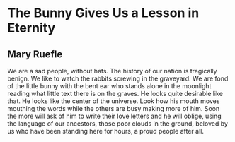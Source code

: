# The Bunny Gives Us a Lesson in Eternity
## Mary Ruefle
We are a sad people, without hats.
The history of our nation is tragically benign.
We like to watch the rabbits screwing in the graveyard.
We are fond of the little bunny with the bent ear
who stands alone in the moonlight
reading what little text there is on the graves.
He looks quite desirable like that.
He looks like the center of the universe.
Look how his mouth moves mouthing the words
while the others are busy making more of him.
Soon the more will ask of him to write their love
letters and he will oblige, using the language
of our ancestors, those poor clouds in the ground,
beloved by us who have been standing here for hours,
a proud people after all.